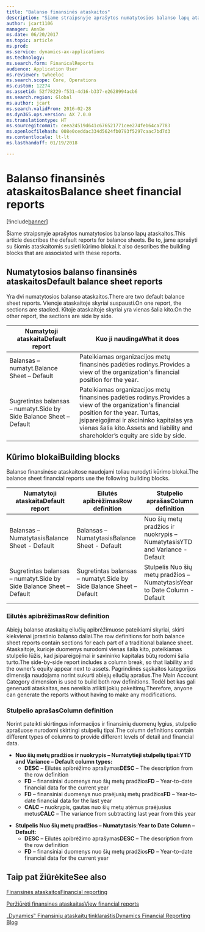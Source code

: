 ```yaml
---
title: "Balanso finansinės ataskaitos"
description: "Šiame straipsnyje aprašytos numatytosios balanso lapų ataskaitos. Be to, jame aprašyti su šiomis ataskaitomis susieti kūrimo blokai."
author: jcart1106
manager: AnnBe
ms.date: 06/20/2017
ms.topic: article
ms.prod: 
ms.service: dynamics-ax-applications
ms.technology: 
ms.search.form: FinanicalReports
audience: Application User
ms.reviewer: twheeloc
ms.search.scope: Core, Operations
ms.custom: 12274
ms.assetid: 52f78229-f531-4d16-b337-e2628994acb6
ms.search.region: Global
ms.author: jcart
ms.search.validFrom: 2016-02-28
ms.dyn365.ops.version: AX 7.0.0
ms.translationtype: HT
ms.sourcegitcommit: ceea24519d641c676521771cee274feb64ca7783
ms.openlocfilehash: 008e0ceddac334d5624fb0793f5297caac7bd7d3
ms.contentlocale: lt-lt
ms.lasthandoff: 01/19/2018

---
```


# <a name="balance-sheet-financial-reports"></a><span data-ttu-id="5e1cc-104">Balanso finansinės ataskaitos</span><span class="sxs-lookup"><span data-stu-id="5e1cc-104">Balance sheet financial reports</span></span>

[!include[banner](../includes/banner.md)]


<span data-ttu-id="5e1cc-105">Šiame straipsnyje aprašytos numatytosios balanso lapų ataskaitos.</span><span class="sxs-lookup"><span data-stu-id="5e1cc-105">This article describes the default reports for balance sheets.</span></span> <span data-ttu-id="5e1cc-106">Be to, jame aprašyti su šiomis ataskaitomis susieti kūrimo blokai.</span><span class="sxs-lookup"><span data-stu-id="5e1cc-106">It also describes the building blocks that are associated with these reports.</span></span> 

<a name="default-balance-sheet-reports"></a><span data-ttu-id="5e1cc-107">Numatytosios balanso finansinės ataskaitos</span><span class="sxs-lookup"><span data-stu-id="5e1cc-107">Default balance sheet reports</span></span>
-----------------------------

<span data-ttu-id="5e1cc-108">Yra dvi numatytosios balanso ataskaitos.</span><span class="sxs-lookup"><span data-stu-id="5e1cc-108">There are two default balance sheet reports.</span></span> <span data-ttu-id="5e1cc-109">Vienoje ataskaitoje skyriai suspausti.</span><span class="sxs-lookup"><span data-stu-id="5e1cc-109">On one report, the sections are stacked.</span></span> <span data-ttu-id="5e1cc-110">Kitoje ataskaitoje skyriai yra vienas šalia kito.</span><span class="sxs-lookup"><span data-stu-id="5e1cc-110">On the other report, the sections are side by side.</span></span>

| <span data-ttu-id="5e1cc-111">Numatytoji ataskaita</span><span class="sxs-lookup"><span data-stu-id="5e1cc-111">Default report</span></span>                       | <span data-ttu-id="5e1cc-112">Kuo ji naudinga</span><span class="sxs-lookup"><span data-stu-id="5e1cc-112">What it does</span></span>                                                                                                                           |
|--------------------------------------|----------------------------------------------------------------------------------------------------------------------------------------|
| <span data-ttu-id="5e1cc-113">Balansas – numatyt.</span><span class="sxs-lookup"><span data-stu-id="5e1cc-113">Balance Sheet – Default</span></span>              | <span data-ttu-id="5e1cc-114">Pateikiamas organizacijos metų finansinės padėties rodinys.</span><span class="sxs-lookup"><span data-stu-id="5e1cc-114">Provides a view of the organization's financial position for the year.</span></span>                                                                 |
| <span data-ttu-id="5e1cc-115">Sugretintas balansas – numatyt.</span><span class="sxs-lookup"><span data-stu-id="5e1cc-115">Side by Side Balance Sheet – Default</span></span> | <span data-ttu-id="5e1cc-116">Pateikiamas organizacijos metų finansinės padėties rodinys.</span><span class="sxs-lookup"><span data-stu-id="5e1cc-116">Provides a view of the organization's financial position for the year.</span></span> <span data-ttu-id="5e1cc-117">Turtas, įsipareigojimai ir akcininko kapitalas yra vienas šalia kito.</span><span class="sxs-lookup"><span data-stu-id="5e1cc-117">Assets and liability and shareholder’s equity are side by side.</span></span> |

## <a name="building-blocks"></a><span data-ttu-id="5e1cc-118">Kūrimo blokai</span><span class="sxs-lookup"><span data-stu-id="5e1cc-118">Building blocks</span></span>
<span data-ttu-id="5e1cc-119">Balanso finansinėse ataskaitose naudojami toliau nurodyti kūrimo blokai.</span><span class="sxs-lookup"><span data-stu-id="5e1cc-119">The balance sheet financial reports use the following building blocks.</span></span>

| <span data-ttu-id="5e1cc-120">Numatytoji ataskaita</span><span class="sxs-lookup"><span data-stu-id="5e1cc-120">Default report</span></span>                       | <span data-ttu-id="5e1cc-121">Eilutės apibrėžimas</span><span class="sxs-lookup"><span data-stu-id="5e1cc-121">Row definition</span></span>                       | <span data-ttu-id="5e1cc-122">Stulpelio aprašas</span><span class="sxs-lookup"><span data-stu-id="5e1cc-122">Column definition</span></span>             |
|--------------------------------------|--------------------------------------|-------------------------------|
| <span data-ttu-id="5e1cc-123">Balansas – Numatytasis</span><span class="sxs-lookup"><span data-stu-id="5e1cc-123">Balance Sheet - Default</span></span>              | <span data-ttu-id="5e1cc-124">Balansas – Numatytasis</span><span class="sxs-lookup"><span data-stu-id="5e1cc-124">Balance Sheet - Default</span></span>              | <span data-ttu-id="5e1cc-125">Nuo šių metų pradžios ir nuokrypis – Numatytasis</span><span class="sxs-lookup"><span data-stu-id="5e1cc-125">YTD and Variance - Default</span></span>    |
| <span data-ttu-id="5e1cc-126">Sugretintas balansas – numatyt.</span><span class="sxs-lookup"><span data-stu-id="5e1cc-126">Side by Side Balance Sheet – Default</span></span> | <span data-ttu-id="5e1cc-127">Sugretintas balansas – numatyt.</span><span class="sxs-lookup"><span data-stu-id="5e1cc-127">Side by Side Balance Sheet – Default</span></span> | <span data-ttu-id="5e1cc-128">Stulpelis Nuo šių metų pradžios – Numatytasis</span><span class="sxs-lookup"><span data-stu-id="5e1cc-128">Year to Date Column - Default</span></span> |

### <a name="row-definition"></a><span data-ttu-id="5e1cc-129">Eilutės apibrėžimas</span><span class="sxs-lookup"><span data-stu-id="5e1cc-129">Row definition</span></span>

<span data-ttu-id="5e1cc-130">Abiejų balanso ataskaitų eilučių apibrėžimuose pateikiami skyriai, skirti kiekvienai įprastinio balanso daliai.</span><span class="sxs-lookup"><span data-stu-id="5e1cc-130">The row definitions for both balance sheet reports contain sections for each part of a traditional balance sheet.</span></span> <span data-ttu-id="5e1cc-131">Ataskaitoje, kurioje duomenys nurodomi vienas šalia kito, pateikiamas stulpelio lūžis, kad įsipareigojimai ir savininko kapitalas būtų rodomi šalia turto.</span><span class="sxs-lookup"><span data-stu-id="5e1cc-131">The side-by-side report includes a column break, so that liability and the owner’s equity appear next to assets.</span></span> <span data-ttu-id="5e1cc-132">Pagrindinės sąskaitos kategorijos dimensija naudojama norint sukurti abiejų eilučių aprašus.</span><span class="sxs-lookup"><span data-stu-id="5e1cc-132">The Main Account Category dimension is used to build both row definitions.</span></span> <span data-ttu-id="5e1cc-133">Todėl bet kas gali generuoti ataskaitas, nes nereikia atlikti jokių pakeitimų.</span><span class="sxs-lookup"><span data-stu-id="5e1cc-133">Therefore, anyone can generate the reports without having to make any modifications.</span></span>

### <a name="column-definition"></a><span data-ttu-id="5e1cc-134">Stulpelio aprašas</span><span class="sxs-lookup"><span data-stu-id="5e1cc-134">Column definition</span></span>

<span data-ttu-id="5e1cc-135">Norint pateikti skirtingus informacijos ir finansinių duomenų lygius, stulpelio aprašuose nurodomi skirtingi stulpelių tipai.</span><span class="sxs-lookup"><span data-stu-id="5e1cc-135">The column definitions contain different types of columns to provide different levels of detail and financial data.</span></span>

-   <span data-ttu-id="5e1cc-136">**Nuo šių metų pradžios ir nuokrypis – Numatytieji stulpelių tipai:**</span><span class="sxs-lookup"><span data-stu-id="5e1cc-136">**YTD and Variance – Default column types:**</span></span>
    -   <span data-ttu-id="5e1cc-137">**DESC** – Eilutės apibrėžimo aprašymas</span><span class="sxs-lookup"><span data-stu-id="5e1cc-137">**DESC** – The description from the row definition</span></span>
    -   <span data-ttu-id="5e1cc-138">**FD** – finansiniai duomenys nuo šių metų pradžios</span><span class="sxs-lookup"><span data-stu-id="5e1cc-138">**FD** – Year-to-date financial data for the current year</span></span>
    -   <span data-ttu-id="5e1cc-139">**FD** – finansiniai duomenys nuo praėjusių metų pradžios</span><span class="sxs-lookup"><span data-stu-id="5e1cc-139">**FD** – Year-to-date financial data for the last year</span></span>
    -   <span data-ttu-id="5e1cc-140">**CALC** – nuokrypis, gautas nuo šių metų atėmus praėjusius metus</span><span class="sxs-lookup"><span data-stu-id="5e1cc-140">**CALC** – The variance from subtracting last year from this year</span></span>

<!-- -->

-   <span data-ttu-id="5e1cc-141">**Stulpelis Nuo šių metų pradžios – Numatytasis:**</span><span class="sxs-lookup"><span data-stu-id="5e1cc-141">**Year to Date Column – Default:**</span></span>
    -   <span data-ttu-id="5e1cc-142">**DESC** – Eilutės apibrėžimo aprašymas</span><span class="sxs-lookup"><span data-stu-id="5e1cc-142">**DESC** – The description from the row definition</span></span>
    -   <span data-ttu-id="5e1cc-143">**FD** – finansiniai duomenys nuo šių metų pradžios</span><span class="sxs-lookup"><span data-stu-id="5e1cc-143">**FD** – Year-to-date financial data for the current year</span></span>

 

<a name="see-also"></a><span data-ttu-id="5e1cc-144">Taip pat žiūrėkite</span><span class="sxs-lookup"><span data-stu-id="5e1cc-144">See also</span></span>
--------

[<span data-ttu-id="5e1cc-145">Finansinės ataskaitos</span><span class="sxs-lookup"><span data-stu-id="5e1cc-145">Financial reporting</span></span>](financial-reporting-getting-started.md)

[<span data-ttu-id="5e1cc-146">Peržiūrėti finansines ataskaitas</span><span class="sxs-lookup"><span data-stu-id="5e1cc-146">View financial reports</span></span>](view-financial-reports.md)

[<span data-ttu-id="5e1cc-147">„Dynamics‟ Finansinių ataskaitų tinklaraštis</span><span class="sxs-lookup"><span data-stu-id="5e1cc-147">Dynamics Financial Reporting Blog</span></span>](http://blogs.msdn.com/b/dynamics_financial_reporting/)




